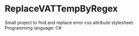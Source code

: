 # ReplaceVATTempByRegex
Small project to find and replace error css attribute stylesheet.
Programming language: C#
